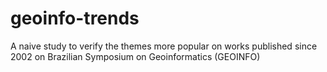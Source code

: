 # geoinfo-trends
A naive study to verify the themes more popular on works published since 2002 on Brazilian Symposium on Geoinformatics (GEOINFO)
